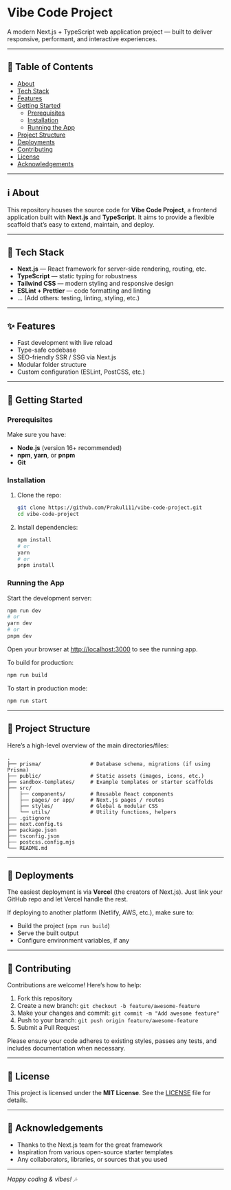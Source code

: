 # Vibe Code Project

A modern Next.js + TypeScript web application project — built to deliver responsive, performant, and interactive experiences.

---

## 📁 Table of Contents

- [About](#about)  
- [Tech Stack](#tech-stack)  
- [Features](#features)  
- [Getting Started](#getting-started)  
  - [Prerequisites](#prerequisites)  
  - [Installation](#installation)  
  - [Running the App](#running-the-app)  
- [Project Structure](#project-structure)  
- [Deployments](#deployments)  
- [Contributing](#contributing)  
- [License](#license)  
- [Acknowledgements](#acknowledgements)

---

## ℹ️ About

This repository houses the source code for **Vibe Code Project**, a frontend application built with **Next.js** and **TypeScript**. It aims to provide a flexible scaffold that’s easy to extend, maintain, and deploy.

---

## 🧰 Tech Stack

- **Next.js** — React framework for server-side rendering, routing, etc.  
- **TypeScript** — static typing for robustness  
- **Tailwind CSS** — modern styling and responsive design  
- **ESLint + Prettier** — code formatting and linting  
- … (Add others: testing, linting, styling, etc.)

---

## ✨ Features

- Fast development with live reload  
- Type-safe codebase  
- SEO-friendly SSR / SSG via Next.js  
- Modular folder structure  
- Custom configuration (ESLint, PostCSS, etc.)  

---

## 🏁 Getting Started

### Prerequisites

Make sure you have:

- **Node.js** (version 16+ recommended)  
- **npm**, **yarn**, or **pnpm**  
- **Git**  

### Installation

1. Clone the repo:
   ```bash
   git clone https://github.com/Prakul111/vibe-code-project.git
   cd vibe-code-project
   ```

2. Install dependencies:
   ```bash
   npm install
   # or
   yarn
   # or
   pnpm install
   ```

### Running the App

Start the development server:
```bash
npm run dev
# or
yarn dev
# or
pnpm dev
```

Open your browser at [http://localhost:3000](http://localhost:3000) to see the running app.

To build for production:
```bash
npm run build
```

To start in production mode:
```bash
npm run start
```

---

## 📂 Project Structure

Here’s a high-level overview of the main directories/files:

```
.
├── prisma/                # Database schema, migrations (if using Prisma)
├── public/                # Static assets (images, icons, etc.)
├── sandbox-templates/     # Example templates or starter scaffolds
├── src/
│   ├── components/        # Reusable React components
│   ├── pages/ or app/     # Next.js pages / routes
│   ├── styles/            # Global & modular CSS
│   └── utils/             # Utility functions, helpers
├── .gitignore
├── next.config.ts
├── package.json
├── tsconfig.json
├── postcss.config.mjs
└── README.md
```

---

## 🚀 Deployments

The easiest deployment is via **Vercel** (the creators of Next.js). Just link your GitHub repo and let Vercel handle the rest.

If deploying to another platform (Netlify, AWS, etc.), make sure to:

- Build the project (`npm run build`)  
- Serve the built output  
- Configure environment variables, if any  

---

## 🤝 Contributing

Contributions are welcome! Here’s how to help:

1. Fork this repository  
2. Create a new branch: `git checkout -b feature/awesome-feature`  
3. Make your changes and commit: `git commit -m "Add awesome feature"`  
4. Push to your branch: `git push origin feature/awesome-feature`  
5. Submit a Pull Request  

Please ensure your code adheres to existing styles, passes any tests, and includes documentation when necessary.

---

## 📄 License

This project is licensed under the **MIT License**. See the [LICENSE](LICENSE) file for details.

---

## 🙏 Acknowledgements

- Thanks to the Next.js team for the great framework  
- Inspiration from various open-source starter templates  
- Any collaborators, libraries, or sources that you used  

---

*Happy coding & vibes! 🎶*
